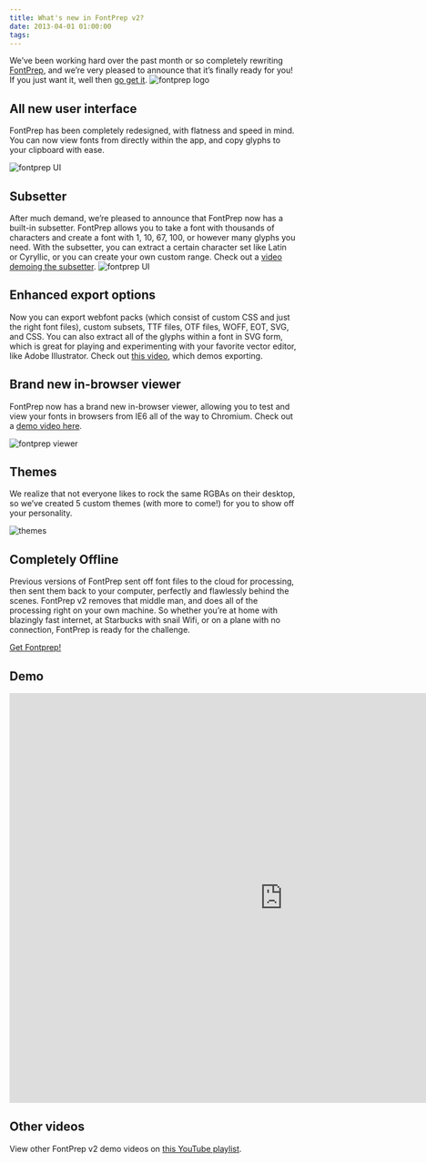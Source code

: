```yaml
---
title: What's new in FontPrep v2?
date: 2013-04-01 01:00:00
tags:
---
```


<p>We&#8217;ve been working hard over the past month or so completely rewriting <a href='fontprep.com'>FontPrep</a>, and we&#8217;re very pleased to announce that it&#8217;s finally ready for you! If you just want it, well then <a href='http://sites.fastspring.com/fontprep/product/fontprep'>go get it</a>. <img alt='fontprep logo' class='fp-logo' src='logo_sec.svg' /></p>

<h2 id='all_new_user_interface'>All new user interface</h2>

<p>FontPrep has been completely redesigned, with flatness and speed in mind. You can now view fonts from directly within the app, and copy glyphs to your clipboard with ease.</p>

<p><img alt='fontprep UI' src='fontprep_screen.png' /></p>

<h2 id='subsetter'>Subsetter</h2>

<p>After much demand, we&#8217;re pleased to announce that FontPrep now has a built-in subsetter. FontPrep allows you to take a font with thousands of characters and create a font with 1, 10, 67, 100, or however many glyphs you need. With the subsetter, you can extract a certain character set like Latin or Cyryllic, or you can create your own custom range. Check out a <a href='http://youtu.be/1pv00TVHPDc'>video demoing the subsetter</a>. <img alt='fontprep UI' src='fontprep_screen_subsetter.png' /></p>

<h2 id='enhanced_export_options'>Enhanced export options</h2>

<p>Now you can export webfont packs (which consist of custom CSS and just the right font files), custom subsets, TTF files, OTF files, WOFF, EOT, SVG, and CSS. You can also extract all of the glyphs within a font in SVG form, which is great for playing and experimenting with your favorite vector editor, like Adobe Illustrator. Check out <a href='http://youtu.be/IQ20wbsUyhc'>this video</a>, which demos exporting.</p>

<h2 id='brand_new_inbrowser_viewer'>Brand new in-browser viewer</h2>

<p>FontPrep now has a brand new in-browser viewer, allowing you to test and view your fonts in browsers from IE6 all of the way to Chromium. Check out a <a href='http://www.youtube.com/watch?v=evD1J9L2lMQ&amp;list=PL-pAsbCdKJwVe7OzdcEdBJ26ZluqdKiQp'>demo video here</a>.</p>

<p><img alt='fontprep viewer' src='fontprep_viewer.png' /></p>

<h2 id='themes'>Themes</h2>

<p>We realize that not everyone likes to rock the same RGBAs on their desktop, so we&#8217;ve created 5 custom themes (with more to come!) for you to show off your personality.</p>

<p><img alt='themes' src='themes.png' /></p>

<h2 id='completely_offline'>Completely Offline</h2>

<p>Previous versions of FontPrep sent off font files to the cloud for processing, then sent them back to your computer, perfectly and flawlessly behind the scenes. FontPrep v2 removes that middle man, and does all of the processing right on your own machine. So whether you&#8217;re at home with blazingly fast internet, at Starbucks with snail Wifi, or on a plane with no connection, FontPrep is ready for the challenge.</p>

<p><a class='button' href='http://fontprep.com'>Get Fontprep!</a></p>

<h2 id='demo'>Demo</h2>
<iframe allowfullscreen class='demo-video' frameborder='0' height='720' src='http://www.youtube.com/embed/0t4dMoawrBs' width='960'></iframe>
<h2 id='other_videos'>Other videos</h2>

<p>View other FontPrep v2 demo videos on <a href='http://www.youtube.com/playlist?list=PL-pAsbCdKJwVe7OzdcEdBJ26ZluqdKiQp'>this YouTube playlist</a>.</p>
